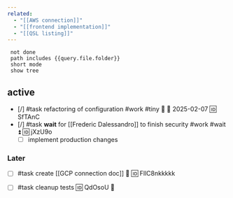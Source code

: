 ```yaml
---
related:
  - "[[AWS connection]]"
  - "[[frontend implementation]]"
  - "[[QSL listing]]"
---
```


```tasks
 not done
 path includes {{query.file.folder}}
 short mode
 show tree
```

## active

- [/] #task refactoring of configuration #work #tiny 🔼 📅 2025-02-07 🆔 SfTAnC
- [/] #task **wait** for [[Frederic Dalessandro]] to finish security #work #wait ⏫ 🆔 jXzU9o
	- [ ] implement production changes

### **Later**
 - [ ] #task create [[GCP connection doc]] 🔽 🆔 FllC8nkkkkk
 - [ ] #task cleanup tests 🆔 QdOsoU 🔽

